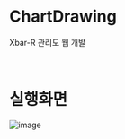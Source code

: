 # ChartDrawing
Xbar-R 관리도 웹 개발

<br>

# 실행화면
![image](https://user-images.githubusercontent.com/84084372/179900356-e649a879-8110-436d-ac4d-aac355d93070.png)
